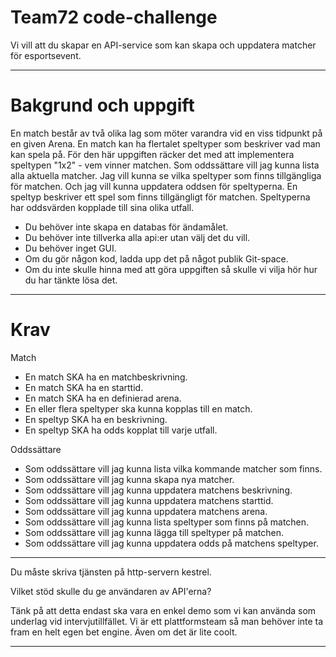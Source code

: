 # Team72 code-challenge

Vi vill att du skapar en API-service som kan skapa och uppdatera matcher för esportsevent.

---
# Bakgrund och uppgift

En match består av två olika lag som möter varandra vid en viss tidpunkt på en given Arena.
En match kan ha flertalet speltyper som beskriver vad man kan spela på.  För den här uppgiften räcker det med att implementera speltypen "1x2" - vem vinner matchen.
Som oddssättare vill jag kunna lista alla aktuella matcher. Jag vill kunna se vilka speltyper som finns tillgängliga för matchen. Och jag vill kunna uppdatera oddsen för speltyperna.
En speltyp beskriver ett spel som finns tillgängligt för matchen. Speltyperna har oddsvärden kopplade till sina olika utfall.


- Du behöver inte skapa en databas för ändamålet.
- Du behöver inte tillverka alla api:er utan välj det du vill.
- Du behöver inget GUI.
- Om du gör någon kod, ladda upp det på något publik Git-space.
- Om du inte skulle hinna med att göra uppgiften så skulle vi vilja hör hur du har tänkte lösa det.


---

# Krav
Match
- En match SKA ha en matchbeskrivning.
- En match SKA ha en starttid.
- En match SKA ha en definierad arena.
- En eller flera speltyper ska kunna kopplas till en match.
- En speltyp SKA ha en beskrivning.
- En speltyp SKA ha odds kopplat till varje utfall.

Oddssättare
- Som oddssättare vill jag kunna lista vilka kommande matcher som finns.
- Som oddssättare vill jag kunna skapa nya matcher.
- Som oddssättare vill jag kunna uppdatera matchens beskrivning.
- Som oddssättare vill jag kunna uppdatera matchens starttid.
- Som oddssättare vill jag kunna uppdatera matchens arena.
- Som oddssättare vill jag kunna lista speltyper som finns på matchen.
- Som oddssättare vill jag kunna lägga till speltyper på matchen.
- Som oddssättare vill jag kunna uppdatera odds på matchens speltyper.







---

<footer>

Du måste skriva tjänsten på http-servern kestrel.

Vilket stöd skulle du ge användaren av API'erna?

Tänk på att detta endast ska vara en enkel demo som vi kan använda som underlag vid intervjutillfället.
Vi är ett plattformsteam så man behöver inte ta fram en helt egen bet engine. Även om det är lite coolt.

---
